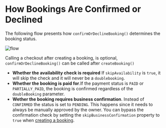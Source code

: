 
# How Bookings Are Confirmed or Declined

The following flow presents how `confirmOrDeclineBooking()` determines the booking status.    

![flow](../media/confirmator_flow.png)

Calling a checkout after creating a booking, is optional, `confirmOrDeclineBooking()` can be called after `createBooking()`

+ **Whether the availability check is required** If  `skipAvailability` is `true`, it will skip the check and it will never be a `doublebooking`.
+ **Whether the booking is paid for**.If the payment status is `PAID` or `PARTIALLY_PAID`, the booking is confirmed regardless of the `doubleBooking` parameter.    
+ **Wether the booking requires business confirmation**. Instead of `CONFIRMED` the status is set to `PENDING`. This happens since it needs to always be manually approved by the owner. You can bypass the confirmation check by setting the `skipBusinessConfirmation` property to `true` when [creating a booking](https://www.wix.com/velo/reference/wix-bookings-v2/bookings/createbooking).    


